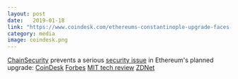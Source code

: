 ```yaml
---
layout: post
date:   2019-01-18
link: "https://www.coindesk.com/ethereums-constantinople-upgrade-faces-delay-due-to-security-vulnerability"
category: media
image: coindesk.png
---
```


[ChainSecurity](https://chainsecurity.com) prevents a serious [security issue](https://medium.com/chainsecurity/constantinople-enables-new-reentrancy-attack-ace4088297d9) in Ethereum's planned upgrade: 
[CoinDesk](https://www.coindesk.com/ethereums-constantinople-upgrade-faces-delay-due-to-security-vulnerability)
[Forbes](https://www.forbes.com/sites/billybambrough/2019/01/16/ethereum-falls-as-hard-fork-is-suddenly-delayed-heres-why/#696bcaa93394)
[MIT tech review](https://www.technologyreview.com/s/612769/ethereums-got-a-hard-forking-problem-thanks-to-another-delayed-upgrade/)
[ZDNet](https://www.zdnet.com/article/new-ethereum-version-postponed-after-discovery-of-serious-security-flaw/)
